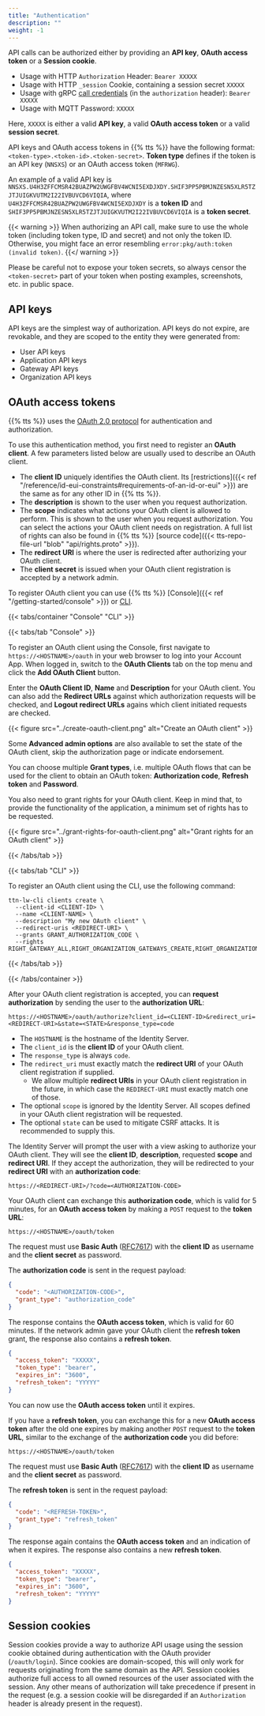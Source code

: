 ```yaml
---
title: "Authentication"
description: ""
weight: -1
---
```


API calls can be authorized either by providing an **API key**, **OAuth access token** or a **Session cookie**.

- Usage with HTTP `Authorization` Header: `Bearer XXXXX`
- Usage with HTTP `_session` Cookie, containing a session secret `XXXXX`
- Usage with gRPC [call credentials](https://grpc.io/docs/guides/auth.html#authentication-api) (in the `authorization` header): `Bearer XXXXX`
- Usage with MQTT Password: `XXXXX`

Here, `XXXXX` is either a valid **API key**, a valid **OAuth access token** or a valid **session secret**.

API keys and OAuth access tokens in {{% tts %}} have the following format: `<token-type>.<token-id>.<token-secret>`. **Token type** defines if the token is an API key (`NNSXS`) or an OAuth access token (`MFRWG`).

An example of a valid API key is `NNSXS.U4H3ZFFCMSR42BUAZPW2UWGFBV4WCNI5EXDJXDY.SHIF3PP5PBMJNZESN5XLR5TZJTJUIGKVUTM2I22IVBUVCD6VIQIA`, where `U4H3ZFFCMSR42BUAZPW2UWGFBV4WCNI5EXDJXDY` is a **token ID** and `SHIF3PP5PBMJNZESN5XLR5TZJTJUIGKVUTM2I22IVBUVCD6VIQIA` is a **token secret**.

{{< warning >}} When authorizing an API call, make sure to use the whole token (including token type, ID and secret) and not only the token ID. Otherwise, you might face an error resembling `error:pkg/auth:token (invalid token)`. {{</ warning >}}

Please be careful not to expose your token secrets, so always censor the `<token-secret>` part of your token when posting examples, screenshots, etc. in public space.

## API keys

API keys are the simplest way of authorization. API keys do not expire, are revokable, and they are scoped to the entity they were generated from:

- User API keys
- Application API keys
- Gateway API keys
- Organization API keys

## OAuth access tokens

{{% tts %}} uses the [OAuth 2.0 protocol](https://oauth.net/) for authentication and authorization. 

To use this authentication method, you first need to register an **OAuth client**. A few parameters listed below are usually used to describe an OAuth client.

- The **client ID** uniquely identifies the OAuth client. Its [restrictions]({{< ref "/reference/id-eui-constraints#requirements-of-an-id-or-eui" >}}) are the same as for any other ID in {{% tts %}}.
- The **description** is shown to the user when you request authorization.
- The **scope** indicates what actions your OAuth client is allowed to perform. This is shown to the user when you request authorization. You can select the actions your OAuth client needs on registration. A full list of rights can also be found in {{% tts %}} [source code]({{< tts-repo-file-url "blob" "api/rights.proto" >}}).
- The **redirect URI** is where the user is redirected after authorizing your OAuth client.
- The **client secret** is issued when your OAuth client registration is accepted by a network admin.

To register OAuth client you can use {{% tts %}} [Console]({{< ref "/getting-started/console" >}}) or [CLI](https://www.thethingsindustries.com/docs/getting-started/cli/).

{{< tabs/container "Console" "CLI" >}}

{{< tabs/tab "Console" >}}

To register an OAuth client using the Console, first navigate to `https://<HOSTNAME>/oauth` in your web browser to log into your Account App. When logged in, switch to the **OAuth Clients** tab on the top menu and click the **Add OAuth Client** button.

Enter the **OAuth Client ID**, **Name** and **Description** for your OAuth client. You can also add the **Redirect URLs** against which authorization requests will be checked, and **Logout redirect URLs** agains which client initiated requests are checked.

{{< figure src="../create-oauth-client.png" alt="Create an OAuth client" >}}

Some **Advanced admin options** are also available to set the state of the OAuth client, skip the authorization page or indicate endorsement.

You can choose multiple **Grant types**, i.e. multiple OAuth flows that can be used for the client to obtain an OAuth token: **Authorization code**, **Refresh token** and **Password**.

You also need to grant rights for your OAuth client. Keep in mind that, to provide the functionality of the application, a minimum set of rights has to be requested.

{{< figure src="../grant-rights-for-oauth-client.png" alt="Grant rights for an OAuth client" >}}

{{< /tabs/tab >}}

{{< tabs/tab "CLI" >}}

To register an OAuth client using the CLI, use the following command:

```
ttn-lw-cli clients create \
  --client-id <CLIENT-ID> \
  --name <CLIENT-NAME> \
  --description "My new OAuth client" \
  --redirect-uris <REDIRECT-URI> \
  --grants GRANT_AUTHORIZATION_CODE \
  --rights RIGHT_GATEWAY_ALL,RIGHT_ORGANIZATION_GATEWAYS_CREATE,RIGHT_ORGANIZATION_GATEWAYS_LIST,RIGHT_ORGANIZATION_INFO,RIGHT_USER_GATEWAYS_CREATE,RIGHT_USER_GATEWAYS_LIST,RIGHT_USER_INFO,RIGHT_USER_ORGANIZATIONS_LIST
```

{{< /tabs/tab >}}

{{< /tabs/container >}}

After your OAuth client registration is accepted, you can **request authorization** by sending the user to the **authorization URL**:

```
https://<HOSTNAME>/oauth/authorize?client_id=<CLIENT-ID>&redirect_uri=<REDIRECT-URI>&state=<STATE>&response_type=code
```

- The `HOSTNAME` is the hostname of the Identity Server.
- The `client_id` is the **client ID** of your OAuth client.
- The `response_type` is always `code`.
- The `redirect_uri` must exactly match the **redirect URI** of your OAuth client registration if supplied.
  - We allow multiple **redirect URIs** in your OAuth client registration in the future, in which case the `REDIRECT-URI` must exactly match one of those.
- The optional `scope` is ignored by the Identity Server. All scopes defined in your OAuth client registration will be requested.
- The optional `state` can be used to mitigate CSRF attacks. It is recommended to supply this.

The Identity Server will prompt the user with a view asking to authorize your OAuth client. They will see the **client ID**, **description**, requested **scope** and **redirect URI**. If they accept the authorization, they will be redirected to your **redirect URI** with an **authorization code**:

```
https://<REDIRECT-URI>/?code=<AUTHORIZATION-CODE>
```

Your OAuth client can exchange this **authorization code**, which is valid for 5 minutes, for an **OAuth access token** by making a `POST` request to the **token URL**:

```
https://<HOSTNAME>/oauth/token
```

The request must use **Basic Auth** ([RFC7617](https://tools.ietf.org/html/rfc7617)) with the **client ID** as username and the **client secret** as password.

The **authorization code** is sent in the request payload:

```json
{
  "code": "<AUTHORIZATION-CODE>", 
  "grant_type": "authorization_code"
}
```

The response contains the **OAuth access token**, which is valid for 60 minutes. If the network admin gave your OAuth client the **refresh token** grant, the response also contains a **refresh token**.

```json
{
  "access_token": "XXXXX", 
  "token_type": "bearer", 
  "expires_in": "3600",
  "refresh_token": "YYYYY"
}
```

You can now use the **OAuth access token** until it expires. 

If you have a **refresh token**, you can exchange this for a new **OAuth access token** after the old one expires by making another `POST` request to the **token URL**, similar to the exchange of the **authorization code** you did before:

```
https://<HOSTNAME>/oauth/token
```

The request must use **Basic Auth** ([RFC7617](https://tools.ietf.org/html/rfc7617)) with the **client ID** as username and the **client secret** as password.

The **refresh token** is sent in the request payload:

```json
{
  "code": "<REFRESH-TOKEN>", 
  "grant_type": "refresh_token"
}
```

The response again contains the **OAuth access token** and an indication of when it expires. The response also contains a new **refresh token**.

```json
{
  "access_token": "XXXXX", 
  "token_type": "bearer", 
  "expires_in": "3600",
  "refresh_token": "YYYYY"
}
```

## Session cookies

Session cookies provide a way to authorize API usage using the session cookie obtained during authentication with the OAuth provider (`/oauth/login`). Since cookies are domain-scoped, this will only work for requests originating from the same domain as the API. Session cookies authorize full access to all owned resources of the user associated with the session. Any other means of authorization will take precedence if present in the request (e.g. a session cookie will be disregarded if an `Authorization` header is already present in the request).
